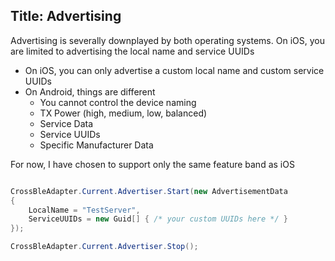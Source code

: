 Title: Advertising
---

Advertising is severally downplayed by both operating systems.  On iOS, you are limited to advertising the local name and service UUIDs

* On iOS, you can only advertise a custom local name and custom service UUIDs
* On Android, things are different
    * You cannot control the device naming
    * TX Power (high, medium, low, balanced)
    * Service Data
    * Service UUIDs
    * Specific Manufacturer Data

For now, I have chosen to support only the same feature band as iOS


```csharp

CrossBleAdapter.Current.Advertiser.Start(new AdvertisementData
{
    LocalName = "TestServer",
    ServiceUUIDs = new Guid[] { /* your custom UUIDs here */ }
});

CrossBleAdapter.Current.Advertiser.Stop();
```